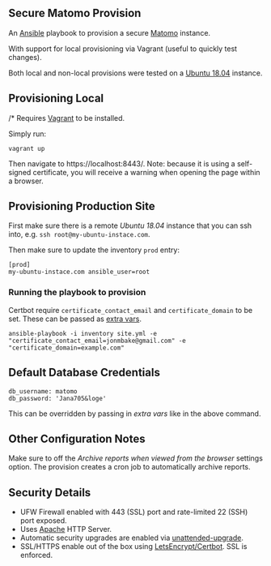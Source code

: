 ## Secure Matomo Provision

An [Ansible](https://docs.ansible.com/) playbook to provision a secure [Matomo](https://matomo.org/) instance.

With support for local provisioning via Vagrant (useful to quickly test changes).

Both local and non-local provisions were tested on a [Ubuntu 18.04](http://releases.ubuntu.com/18.04/) instance.

## Provisioning Local

/* Requires [Vagrant](https://www.vagrantup.com/) to be installed.

Simply run:

```
vagrant up
```

Then navigate to https://localhost:8443/. Note: because it is using a self-signed certificate, you will receive a warning when opening the page within a browser.

## Provisioning Production Site

First make sure there is a remote _Ubuntu 18.04_ instance that you can ssh into, e.g. `ssh root@my-ubuntu-instace.com`.

Then make sure to update the inventory `prod` entry:

```
[prod]
my-ubuntu-instace.com ansible_user=root
```
### Running the playbook to provision

Certbot require `certificate_contact_email` and `certificate_domain` to be set. These can be passed as [extra vars](https://docs.ansible.com/ansible/latest/user_guide/playbooks_variables.html#id35).

```
ansible-playbook -i inventory site.yml -e "certificate_contact_email=jonmbake@gmail.com" -e "certificate_domain=example.com"
```

## Default Database Credentials

```
db_username: matomo
db_password: 'Jana705&loge'
```

This can be overridden by passing in _extra vars_ like in the above command.


## Other Configuration Notes

Make sure to off the _Archive reports when viewed from the browser_ settings option. The provision creates a cron job to automatically archive reports.


## Security Details

- UFW Firewall enabled with 443 (SSL) port and rate-limited 22 (SSH) port exposed.
- Uses [Apache](https://httpd.apache.org/) HTTP Server.
- Automatic security upgrades are enabled via [unattended-upgrade](https://help.ubuntu.com/lts/serverguide/automatic-updates.html).
- SSL/HTTPS enable out of the box using [LetsEncrypt/Certbot](https://certbot.eff.org/). SSL is enforced.
